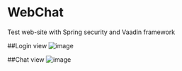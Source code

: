 # WebChat
Test web-site with Spring security and Vaadin framework

##Login view
![image](https://user-images.githubusercontent.com/88323810/177054305-dbd13805-438e-4789-aa7b-d9946d0fbc95.png)


##Chat view
![image](https://user-images.githubusercontent.com/88323810/177054393-ce062096-145f-45b9-994a-fbaf4bbc85ba.png)
